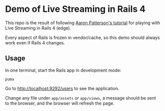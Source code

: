 # Demo of Live Streaming in Rails 4

This repo is the result of following [Aaron Patterson's tutorial](http://tenderlovemaking.com/2012/07/30/is-it-live.html) for playing with Live Streaming in Rails 4 (edge).

Every aspect of Rails is frozen in vendor/cache, so this demo should always work even if Rails 4 changes.

## Usage

In one terminal, start the Rails app in development mode:

```
puma
```

Go to [http://localhost:9292/users](http://localhost:9292/users) to see the application.

Change any file under `app/assets` or `app/views`, a message should be sent to the browser, and the browser will refresh the page.

